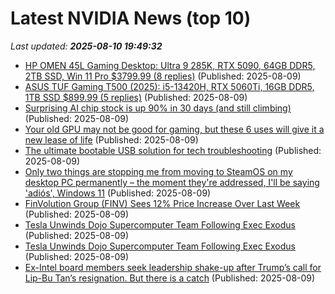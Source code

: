 # Latest NVIDIA News (top 10)
_Last updated: **2025-08-10 19:49:32**_

- [HP OMEN 45L Gaming Desktop: Ultra 9 285K, RTX 5090, 64GB DDR5, 2TB SSD, Win 11 Pro $3799.99 (8 replies)](https://slickdeals.net/f/18518209-hp-omen-45l-gaming-desktop-ultra-9-285k-rtx-5090-64gb-ddr5-2tb-ssd-win-11-pro-3799-99) (Published: 2025-08-09)
- [ASUS TUF Gaming T500 (2025): i5-13420H, RTX 5060Ti, 16GB DDR5, 1TB SSD $899.99 (5 replies)](https://slickdeals.net/f/18518200-asus-tuf-gaming-t500-2025-i5-13420h-rtx-5060ti-16gb-ddr5-1tb-ssd-899-99) (Published: 2025-08-09)
- [Surprising AI chip stock is up 90% in 30 days (and still climbing)](https://www.thestreet.com/technology/surprising-ai-chip-stock-is-up-90-in-30-days-and-still-climbing) (Published: 2025-08-09)
- [Your old GPU may not be good for gaming, but these 6 uses will give it a new lease of life](https://www.xda-developers.com/old-gpu-may-not-be-good-gaming-uses-new-lease-life/) (Published: 2025-08-09)
- [The ultimate bootable USB solution for tech troubleshooting](https://www.xda-developers.com/how-a-single-usb-stick-solved-boot-problems-for-good/) (Published: 2025-08-09)
- [Only two things are stopping me from moving to SteamOS on my desktop PC permanently – the moment they're addressed, I'll be saying 'adiós', Windows 11](https://www.techradar.com/computing/windows/only-two-things-are-stopping-me-from-moving-to-steamos-on-my-desktop-pc-permanently-the-moment-theyre-addressed-ill-be-saying-adios-windows-11) (Published: 2025-08-09)
- [FinVolution Group (FINV) Sees 12% Price Increase Over Last Week](https://finance.yahoo.com/news/finvolution-group-finv-sees-12-172906886.html) (Published: 2025-08-09)
- [Tesla Unwinds Dojo Supercomputer Team Following Exec Exodus](https://me.pcmag.com/en/ai/31618/tesla-unwinds-dojo-supercomputer-team-following-exec-exodus) (Published: 2025-08-09)
- [Tesla Unwinds Dojo Supercomputer Team Following Exec Exodus](https://uk.pcmag.com/ai/159508/tesla-unwinds-dojo-supercomputer-team-following-exec-exodus) (Published: 2025-08-09)
- [Ex-Intel board members seek leadership shake-up after Trump’s call for Lip-Bu Tan’s resignation. But there is a catch](https://www.livemint.com/companies/news/exintel-board-members-seek-leadership-shake-up-after-trump-s-call-for-lip-bu-tan-s-resignation-but-there-is-a-catch-11754755112408.html) (Published: 2025-08-09)
